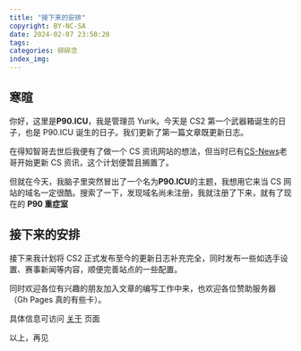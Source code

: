 ```yaml
---
title: "接下来的安排"
copyright: BY-NC-SA
date: 2024-02-07 23:50:20
tags:
categories: 碎碎念
index_img:
---
```


## 寒暄

你好，这里是**P90.ICU**，我是管理员 Yurik。今天是 CS2 第一个武器箱诞生的日子，也是 P90.ICU 诞生的日子。我们更新了第一篇文章既更新日志。

在得知智哥去世后我便有了做一个 CS 资讯网站的想法，但当时已有[CS-News](//cs-news.cn)老哥开始更新 CS 资讯，这个计划便暂且搁置了。

但就在今天，我脑子里突然冒出了一个名为**P90.ICU**的主题，我想用它来当 CS 网站的域名一定很酷。搜索了一下，发现域名尚未注册，我就注册了下来，就有了现在的 **P90 重症室**

## 接下来的安排

接下来我计划将 CS2 正式发布至今的更新日志补充完全，同时发布一些如选手设置、赛事新闻等内容，顺便完善站点的一些配置。

同时欢迎各位有兴趣的朋友加入文章的编写工作中来，也欢迎各位赞助服务器（Gh Pages 真的有些卡）。

具体信息可访问 [关于](/about) 页面

以上，再见
